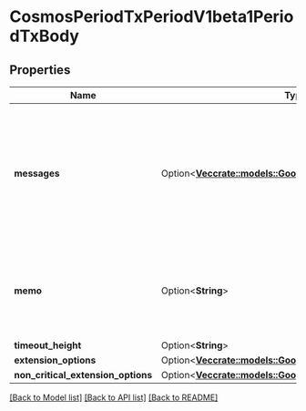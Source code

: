 # CosmosPeriodTxPeriodV1beta1PeriodTxBody

## Properties

Name | Type | Description | Notes
------------ | ------------- | ------------- | -------------
**messages** | Option<[**Vec<crate::models::GooglePeriodProtobufPeriodAny>**](google.protobuf.Any.md)> | messages is a list of messages to be executed. The required signers of those messages define the number and order of elements in AuthInfo's signer_infos and Tx's signatures. Each required signer address is added to the list only the first time it occurs. By convention, the first required signer (usually from the first message) is referred to as the primary signer and pays the fee for the whole transaction. | [optional]
**memo** | Option<**String**> | memo is any arbitrary note/comment to be added to the transaction. WARNING: in clients, any publicly exposed text should not be called memo, but should be called `note` instead (see https://github.com/cosmos/cosmos-sdk/issues/9122). | [optional]
**timeout_height** | Option<**String**> |  | [optional]
**extension_options** | Option<[**Vec<crate::models::GooglePeriodProtobufPeriodAny>**](google.protobuf.Any.md)> |  | [optional]
**non_critical_extension_options** | Option<[**Vec<crate::models::GooglePeriodProtobufPeriodAny>**](google.protobuf.Any.md)> |  | [optional]

[[Back to Model list]](../README.md#documentation-for-models) [[Back to API list]](../README.md#documentation-for-api-endpoints) [[Back to README]](../README.md)


